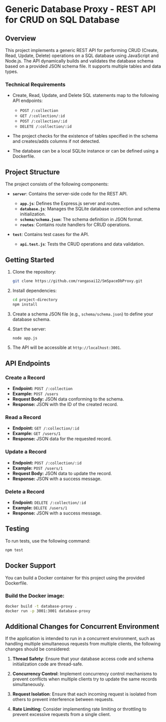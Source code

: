 # Generic Database Proxy - REST API for CRUD on SQL Database

## Overview
This project implements a generic REST API for performing CRUD (Create, Read, Update, Delete) operations on a SQL database using JavaScript and Node.js. The API dynamically builds and validates the database schema based on a provided JSON schema file. It supports multiple tables and data types.

### Technical Requirements
- Create, Read, Update, and Delete SQL statements map to the following API endpoints:
  - `POST /:collection`
  - `GET /:collection/:id`
  - `POST /:collection/:id`
  - `DELETE /:collection/:id`

- The project checks for the existence of tables specified in the schema and creates/adds columns if not detected.

- The database can be a local SQLite instance or can be defined using a Dockerfile.

## Project Structure
The project consists of the following components:

- **`server`**: Contains the server-side code for the REST API.
  - **`app.js`**: Defines the Express.js server and routes.
  - **`database.js`**: Manages the SQLite database connection and schema initialization.
  - **`schema/schema.json`**: The schema definition in JSON format.
  - **`routes`**: Contains route handlers for CRUD operations.
  
- **`test`**: Contains test cases for the API.
  - **`api.test.js`**: Tests the CRUD operations and data validation.

## Getting Started
1. Clone the repository:

    ```bash
    git clone https://github.com/rangasai12/SmSpaceDbProxy.git
    ```

2. Install dependencies:

    ```bash
    cd project-directory
    npm install
    ```

3. Create a schema JSON file (e.g., `schema/schema.json`) to define your database schema.

4. Start the server:

    ```bash
    node app.js
    ```

5. The API will be accessible at `http://localhost:3001`.

## API Endpoints

### Create a Record
- **Endpoint:** `POST /:collection`
- **Example:** `POST /users`
- **Request Body:** JSON data conforming to the schema.
- **Response:** JSON with the ID of the created record.

### Read a Record
- **Endpoint:** `GET /:collection/:id`
- **Example:** `GET /users/1`
- **Response:** JSON data for the requested record.

### Update a Record
- **Endpoint:** `POST /:collection/:id`
- **Example:** `POST /users/1`
- **Request Body:** JSON data to update the record.
- **Response:** JSON with a success message.

### Delete a Record
- **Endpoint:** `DELETE /:collection/:id`
- **Example:** `DELETE /users/1`
- **Response:** JSON with a success message.

## Testing
To run tests, use the following command:

```bash
npm test
```

## Docker Support

You can build a Docker container for this project using the provided Dockerfile.

### Build the Docker image:

```bash
docker build -t database-proxy .
docker run -p 3001:3001 database-proxy

```

## Additional Changes for Concurrent Environment

If the application is intended to run in a concurrent environment, such as handling multiple simultaneous requests from multiple clients, the following changes should be considered:


1. **Thread Safety**: Ensure that your database access code and schema initialization code are thread-safe.

2. **Concurrency Control**: Implement concurrency control mechanisms to prevent conflicts when multiple clients try to update the same records simultaneously.

3. **Request Isolation**: Ensure that each incoming request is isolated from others to prevent interference between requests.

4. **Rate Limiting**: Consider implementing rate limiting or throttling to prevent excessive requests from a single client.


